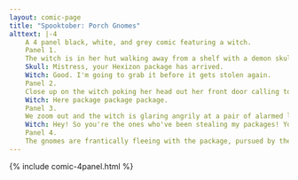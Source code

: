 ```yaml
---
layout: comic-page
title: "Spooktober: Porch Gnomes"
alttext: |-4 
    A 4 panel black, white, and grey comic featuring a witch.
    Panel 1.
    The witch is in her hut walking away from a shelf with a demon skull on it.
    Skull: Mistress, your Hexizon package has arrived.
    Witch: Good. I'm going to grab it before it gets stolen again.
    Panel 2.
    Close up on the witch poking her head out her front door calling to the package like you would a pet.
    Witch: Here package package package.
    Panel 3.
    We zoom out and the witch is glaring angrily at a pair of alarmed looking gnomes carrying off a package with "Hexizon" written on the size.
    Witch: Hey! So you're the ones who've been stealing my packages! You gnomes just messed with the wrong witch.
    Panel 4.
    The gnomes are frantically fleeing with the package, pursued by the witches hut which has sprouted chicken legs and is stomping after them. The witch is leaning out a window cackling gleefully and shooting spells at them.
---
```

{% include comic-4panel.html %}